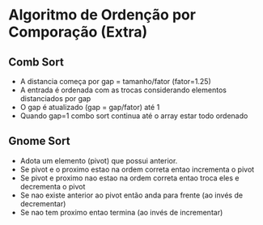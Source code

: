 # Algoritmo de Ordenção por Comporação (Extra)

## Comb Sort

- A distancia começa por gap = tamanho/fator (fator=1.25)
- A entrada é ordenada com as trocas considerando elementos distanciados por gap
- O gap é atualizado (gap = gap/fator) até 1
- Quando gap=1 combo sort continua até o array estar todo ordenado


## Gnome Sort

- Adota um elemento (pivot) que possui anterior.
- Se pivot e o proximo estao na ordem correta entao incrementa o pivot
- Se pivot e proximo nao estao na ordem correta entao troca eles e decrementa o pivot
- Se nao existe anterior ao pivot então anda para frente (ao invés de decrementar)
- Se nao tem proximo entao termina (ao invés de incrementar)